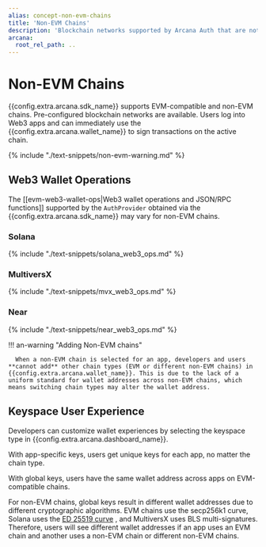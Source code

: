 ```yaml
---
alias: concept-non-evm-chains
title: 'Non-EVM Chains'
description: 'Blockchain networks supported by Arcana Auth that are not EVM-compatible.'
arcana:
  root_rel_path: ..
---
```


# Non-EVM Chains

{{config.extra.arcana.sdk_name}} supports EVM-compatible and non-EVM chains. Pre-configured blockchain networks are available. Users log into Web3 apps and can immediately use the {{config.extra.arcana.wallet_name}} to sign transactions on the active chain.

{% include "./text-snippets/non-evm-warning.md" %}

## Web3 Wallet Operations

The [[evm-web3-wallet-ops|Web3 wallet operations and JSON/RPC functions]] supported by the `AuthProvider` obtained via the {{config.extra.arcana.sdk_name}} may vary for non-EVM chains.

### Solana

{% include "./text-snippets/solana_web3_ops.md" %}

### MultiversX

{% include "./text-snippets/mvx_web3_ops.md" %}

### Near

{% include "./text-snippets/near_web3_ops.md" %}

!!! an-warning "Adding Non-EVM chains"

      When a non-EVM chain is selected for an app, developers and users **cannot add** other chain types (EVM or different non-EVM chains) in {{config.extra.arcana.wallet_name}}. This is due to the lack of a uniform standard for wallet addresses across non-EVM chains, which means switching chain types may alter the wallet address.

## Keyspace User Experience

Developers can customize wallet experiences by selecting the keyspace type in {{config.extra.arcana.dashboard_name}}.

With app-specific keys, users get unique keys for each app, no matter the chain type.

With global keys, users have the same wallet address across apps on EVM-compatible chains.

For non-EVM chains, global keys result in different wallet addresses due to different cryptographic algorithms. EVM chains use the secp256k1 curve, Solana uses the [ED 25519 curve](https://en.wikipedia.org/wiki/EdDSA#Ed25519) , and MultiversX uses BLS multi-signatures. Therefore, users will see different wallet addresses if an app uses an EVM chain and another uses a non-EVM chain or different non-EVM chains.
